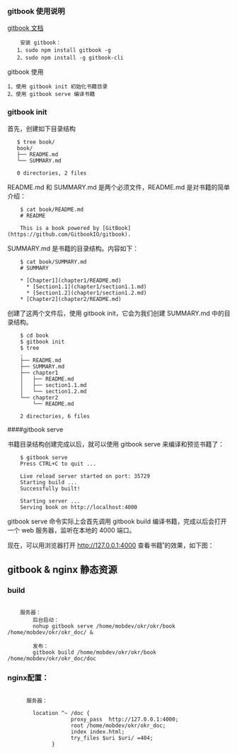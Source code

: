 ### gitbook 使用说明

 [gitbook 文档](http://www.chengweiyang.cn/gitbook/basic-usage/README.html "点击跳转至官方文档")
 
 ```
     安装 gitbook：
    1、sudo npm install gitbook -g
    2、sudo npm install -g gitbook-cli
 ```


 gitbook 使用
    
    1、使用 gitbook init 初始化书籍目录
    2、使用 gitbook serve 编译书籍


 ### gitbook init
 首先，创建如下目录结构
 ```
    $ tree book/
    book/
    ├── README.md
    └── SUMMARY.md
    
    0 directories, 2 files
```
README.md 和 SUMMARY.md 是两个必须文件，README.md 是对书籍的简单介绍：
```
    $ cat book/README.md 
    # README
    
    This is a book powered by [GitBook](https://github.com/GitbookIO/gitbook).
```
SUMMARY.md 是书籍的目录结构。内容如下：
```
    $ cat book/SUMMARY.md 
    # SUMMARY
    
    * [Chapter1](chapter1/README.md)
      * [Section1.1](chapter1/section1.1.md)
      * [Section1.2](chapter1/section1.2.md)
    * [Chapter2](chapter2/README.md)
```

创建了这两个文件后，使用 gitbook init，它会为我们创建 SUMMARY.md 中的目录结构。
```
    $ cd book
    $ gitbook init
    $ tree
    .
    ├── README.md
    ├── SUMMARY.md
    ├── chapter1
    │   ├── README.md
    │   ├── section1.1.md
    │   └── section1.2.md
    └── chapter2
        └── README.md
    
    2 directories, 6 files
```

####gitbook serve

书籍目录结构创建完成以后，就可以使用 gitbook serve 来编译和预览书籍了：

```
    $ gitbook serve
    Press CTRL+C to quit ...
    
    Live reload server started on port: 35729
    Starting build ...
    Successfully built!
    
    Starting server ...
    Serving book on http://localhost:4000
```

gitbook serve 命令实际上会首先调用 gitbook build 编译书籍，完成以后会打开一个 web 服务器，监听在本地的 4000 端口。

现在，可以用浏览器打开 http://127.0.0.1:4000 查看书籍˚的效果，如下图：


## gitbook & nginx 静态资源
### build
```
        
    服务器：  
        后台启动：  
        nohup gitbook serve /home/mobdev/okr/okr/book  /home/mobdev/okr/okr_doc/ &
        
        发布：
        gitbook build /home/mobdev/okr/okr/book /home/mobdev/okr/okr_doc/doc
```
### nginx配置：
```
        
      服务器：  
     
        location ^~ /doc {
                    proxy_pass  http://127.0.0.1:4000;
                    root /home/mobdev/okr/okr_doc;
                    index index.html;
                    try_files $uri $uri/ =404;
              }
```

